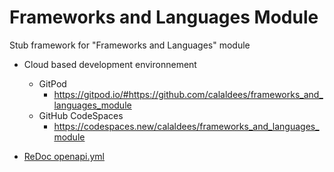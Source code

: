 # Frameworks and Languages Module
Stub framework for "Frameworks and Languages" module

* Cloud based development environnement
    * GitPod
        * https://gitpod.io/#https://github.com/calaldees/frameworks_and_languages_module
    * GitHub CodeSpaces
        *  https://codespaces.new/calaldees/frameworks_and_languages_module

* [ReDoc openapi.yml](https://redocly.github.io/redoc/?url=https://raw.githubusercontent.com/calaldees/frameworks_and_languages_module/main/openapi.yml)
